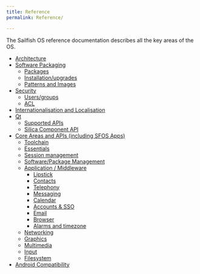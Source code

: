 ```yaml
---
title: Reference
permalink: Reference/

---
```


The Sailfish OS reference documentation describes all the key areas of
the OS.

  - [Architecture](/Reference/Architecture)
  - [Software Packaging](/Reference/Software_Packaging)
      - [Packages](/Packages)
      - [Installation/upgrades](/Installation/upgrades)
      - [Patterns and Images](/Patterns_and_Images)
  - [Security](/Reference/Security)
      - [Users/groups](/Users/groups)
      - [ACL](/ACL)
  - [Internationalisation and
    Localisation](/Reference/I18n)
  - [Qt](/Reference/Qt)
      - [Supported APIs](/Reference/Core_Areas_and_APIs/Supported_APIs)
      - [Silica Component API](/Reference/Core_Areas_and_APIs/Silica_Component_API)
  - [Core Areas and APIs (including SFOS
    Apps)](/Develop/L10n/Style_Guides/Core_Areas_and_APIs_\(including_SFOS_Apps\))
      - [Toolchain](/Reference/Toolchain)
      - [Essentials](/Essentials)
      - [Session management](/Session_management)
      - [Software/Package
        Management](/Software/Package_Management)
      - [Application / Middleware](/Reference/Core_Areas_and_APIs/Apps_and_MW)
          - [Lipstick](/Reference/Core_Areas_and_APIs/Apps_and_MW/Lipstick)
          - [Contacts](/Reference/Core_Areas_and_APIs/Apps_and_MW/Contacts)
          - [Telephony](/Reference/Core_Areas_and_APIs/Apps_and_MW/Telephony)
          - [Messaging](/Reference/Core_Areas_and_APIs/Apps_and_MW/Messaging)
          - [Calendar](/Reference/Core_Areas_and_APIs/Apps_and_MW/Calendar)
          - [Accounts & SSO](/Reference/Core_Areas_and_APIs/Apps_and_MW/Accounts_and_SSO)
          - [Email](/Reference/Core_Areas_and_APIs/Apps_and_MW/Email)
          - [Browser](/Reference/Core_Areas_and_APIs/Apps_and_MW/Browser)
          - [Alarms and timezone](/Reference/Core_Areas_and_APIs/Apps_and_MW/Alarms)
      - [Networking](/Reference/Core_Areas_and_APIs/Networking)
      - [Graphics](/Graphics)
      - [Multimedia](/Reference/Core_Areas_and_APIs/Multimedia)
      - [Input](/Input)
      - [Filesystem](/Filesystem)
  - [Android Compatibility](/Reference/Android_Compatibility)

